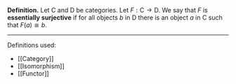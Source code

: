 **Definition.** Let $\mathsf{C}$ and $\mathsf{D}$ be categories. Let $F:\mathsf{C}\to \mathsf{D}$. We say that $F$ is **essentially surjective** if for all objects $b$ in $\mathsf{D}$ there is an object $a$ in $\mathsf{C}$ such that $F(a)\cong b$.
***
Definitions used:
- [[Category]]
- [[Isomorphism]]
- [[Functor]]